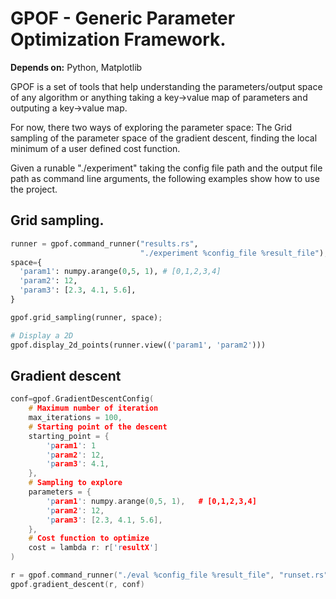 # GPOF - Generic Parameter Optimization Framework.

**Depends on:** Python, Matplotlib

GPOF is a set of tools that help understanding the parameters/output
space of any algorithm or anything taking a key->value map of
parameters and outputing a key->value map.

For now, there two ways of exploring the parameter space: The Grid
sampling of the parameter space of the gradient descent, finding the
local minimum of a user defined cost function.

Given a runable "./experiment" taking the config file path and the
output file path as command line arguments, the following examples
show how to use the project.

## Grid sampling.

```python
runner = gpof.command_runner("results.rs",
                             "./experiment %config_file %result_file");
space={
  'param1': numpy.arange(0,5, 1), # [0,1,2,3,4]
  'param2': 12,
  'param3': [2.3, 4.1, 5.6],
}

gpof.grid_sampling(runner, space);

# Display a 2D
gpof.display_2d_points(runner.view(('param1', 'param2')))
```

## Gradient descent

```c++
conf=gpof.GradientDescentConfig(
    # Maximum number of iteration
    max_iterations = 100,
    # Starting point of the descent
    starting_point = {
        'param1': 1
        'param2': 12,
        'param3': 4.1,
    },
    # Sampling to explore
    parameters = {
        'param1': numpy.arange(0,5, 1),   # [0,1,2,3,4]
        'param2': 12,
        'param3': [2.3, 4.1, 5.6],
    },
    # Cost function to optimize
    cost = lambda r: r['resultX']
)

r = gpof.command_runner("./eval %config_file %result_file", "runset.rs")
gpof.gradient_descent(r, conf)
```
